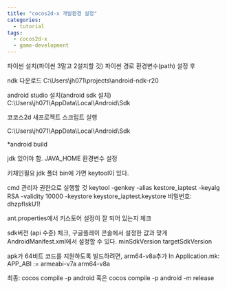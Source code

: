 ```yaml
---
title: "cocos2d-x 개발환경 설정"
categories:
  - tutorial
tags:
  - cocos2d-x
  - game-development
---
```



파이썬 설치(파이썬 3말고 2설치할 것)
파이썬 경로 환경변수(path) 설정 후

ndk 다운로드
C:\Users\jh071\projects\android-ndk-r20

android studio 설치(android sdk 설치)
C:\Users\jh071\AppData\Local\Android\Sdk

코코스2d 새프로젝트 스크립트 실행

C:\Users\jh071\AppData\Local\Android\Sdk


*android build

jdk 있어야 함.
JAVA_HOME 환경변수 설정

키체인필요
jdk 폴더 bin에 가면 keytool이 있다.

cmd 관리자 권한으로 실행할 것
keytool -genkey -alias kestore_iaptest -keyalg RSA -validity 10000 -keystore keystore_iaptest.keystore
비밀번호: dhzpflskU1!

ant.properties에서 키스토어 설정이 잘 되어 있는지 체크

sdk버전 (api 수준) 체크, 구글플레이 콘솔에서 설정한 값과 맞게
AndroidManifest.xml에서 설정할 수 있다.
minSdkVersion
targetSdkVersion

apk가 64비트 코드를 지원하도록 빌드하려면, arm64-v8a추가
In Application.mk:
APP_ABI := armeabi-v7a arm64-v8a


최종:
cocos compile -p android 
혹은
cocos compile -p android -m release
